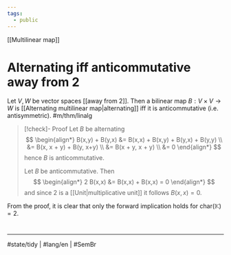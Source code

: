 ```yaml
---
tags:
  - public
---
```

[[Multilinear map]]
# Alternating iff anticommutative away from 2

Let $V,W$ be vector spaces [[away from 2]].
Then a bilinear map $B : V \times V \to W$ is [[Alternating multilinear map|alternating]] iff it is anticommutative (i.e. antisymmetric). #m/thm/linalg 

> [!check]- Proof
> Let $B$ be alternating
> $$
> \begin{align*}
> B(x,y) + B(y,x) &= B(x,x) + B(x,y) + B(y,x) + B(y,y) \\
> &= B(x, x + y) + B(y, x+y) \\
> &= B(x + y, x + y) \\
> &= 0
> \end{align*}
> $$
> hence $B$ is anticommutative.
> 
> Let $B$ be anticommutative.
> Then
> $$
> \begin{align*}
> 2 B(x,x) &= B(x,x) + B(x,x) = 0
> \end{align*}
> $$
> and since $2$ is a [[Unit|multiplicative unit]] it follows $B(x,x) = 0$.
> <span class="QED"/>

From the proof, it is clear that only the forward implication holds for $\mathrm{char}(\mathbb{K}) = 2$.

#
---
#state/tidy | #lang/en | #SemBr
